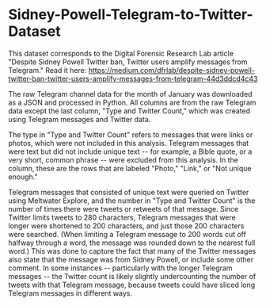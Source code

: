 # Sidney-Powell-Telegram-to-Twitter-Dataset
This dataset corresponds to the Digital Forensic Research Lab article "Despite Sidney Powell Twitter ban, Twitter users amplify messages from Telegram." Read it here: https://medium.com/dfrlab/despite-sidney-powell-twitter-ban-twitter-users-amplify-messages-from-telegram-44d3ddcd4c43

The raw Telegram channel data for the month of January was downloaded as a JSON and processed in Python. All columns are from the raw Telegram data except the last column, "Type and Twitter Count," which was created using Telegram messages and Twitter data. 

The type in "Type and Twitter Count" refers to messages that were links or photos, which were not included in this analysis. Telegram messages that were text but did not include unique text -- for example, a Bible quote, or a very short, common phrase -- were excluded from this analysis. In the column, these are the rows that are labeled "Photo," "Link," or "Not unique enough." 

Telegram messages that consisted of unique text were queried on Twitter using Meltwater Explore, and the number in "Type and Twitter Count" is the number of times there were tweets or retweets of that message. Since Twitter limits tweets to 280 characters, Telegram messages that were longer were shortened to 200 characters, and just those 200 characters were searched. (When limiting a Telegram message to 200 words cut off halfway through a word, the message was rounded down to the nearest full word.) This was done to capture the fact that many of the Twitter messages also state that the message was from Sidney Powell, or include some other comment. In some instances -- particularly with the longer Telegram messages -- the Twitter count is likely slightly undercounting the number of tweets with that Telegram message, because tweets could have sliced long Telegram messages in different ways. 
